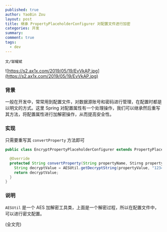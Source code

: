 ```yaml
---
published: true
author: YaoBin Zou
layout: post
title: 继承 PropertyPlaceholderConfigurer 对配置文件进行加密
categories: 开发
summary:
comment: true
tags:
  - dev
---
```

`文/邹耀斌`

![https://s2.ax1x.com/2019/05/19/EvVkAP.jpg](https://s2.ax1x.com/2019/05/19/EvVkAP.jpg)

### 背景
一般在开发中，常常用到配置文件，对数据源账号和密码进行管理，在配置时都是以明文的方式。这里 Spring 对配置属性有一个处理操作，我们可以继承然后重写其方法，将配置属性进行加解密操作，从而提高安全性。

### 实现
只需要重写其 `convertProperty` 方法即可

``` java
public class EncryptPropertyPlaceholderConfigurer extends PropertyPlaceHolderConfigurer {

  @Override
  protected String convertProperty(String propertyName, Stirng propertyValue) {
    String decryptValue = AESUtil.getDecryptString(propertyValue, "1234567890#@!"); //解密盐值
    return decryptValue;
  }
}
```

### 说明
`AESUtil`  是一个 AES 加解密工具类，上面是一个解密过程，所以在配置文件中，可以进行密文配置。

(全文完)
